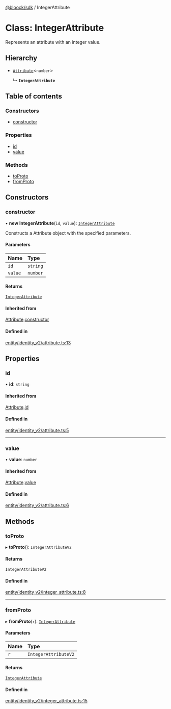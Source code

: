 [@bloock/sdk](../index.md) / IntegerAttribute

# Class: IntegerAttribute

Represents an attribute with an integer value.

## Hierarchy

- [`Attribute`](Attribute.md)\<`number`\>

  ↳ **`IntegerAttribute`**

## Table of contents

### Constructors

- [constructor](IntegerAttribute.md#constructor)

### Properties

- [id](IntegerAttribute.md#id)
- [value](IntegerAttribute.md#value)

### Methods

- [toProto](IntegerAttribute.md#toproto)
- [fromProto](IntegerAttribute.md#fromproto)

## Constructors

### constructor

• **new IntegerAttribute**(`id`, `value`): [`IntegerAttribute`](IntegerAttribute.md)

Constructs a Attribute object with the specified parameters.

#### Parameters

| Name | Type |
| :------ | :------ |
| `id` | `string` |
| `value` | `number` |

#### Returns

[`IntegerAttribute`](IntegerAttribute.md)

#### Inherited from

[Attribute](Attribute.md).[constructor](Attribute.md#constructor)

#### Defined in

[entity/identity_v2/attribute.ts:13](https://github.com/bloock/bloock-sdk/blob/6fda345/languages/js/src/entity/identity_v2/attribute.ts#L13)

## Properties

### id

• **id**: `string`

#### Inherited from

[Attribute](Attribute.md).[id](Attribute.md#id)

#### Defined in

[entity/identity_v2/attribute.ts:5](https://github.com/bloock/bloock-sdk/blob/6fda345/languages/js/src/entity/identity_v2/attribute.ts#L5)

___

### value

• **value**: `number`

#### Inherited from

[Attribute](Attribute.md).[value](Attribute.md#value)

#### Defined in

[entity/identity_v2/attribute.ts:6](https://github.com/bloock/bloock-sdk/blob/6fda345/languages/js/src/entity/identity_v2/attribute.ts#L6)

## Methods

### toProto

▸ **toProto**(): `IntegerAttributeV2`

#### Returns

`IntegerAttributeV2`

#### Defined in

[entity/identity_v2/integer_attribute.ts:8](https://github.com/bloock/bloock-sdk/blob/6fda345/languages/js/src/entity/identity_v2/integer_attribute.ts#L8)

___

### fromProto

▸ **fromProto**(`r`): [`IntegerAttribute`](IntegerAttribute.md)

#### Parameters

| Name | Type |
| :------ | :------ |
| `r` | `IntegerAttributeV2` |

#### Returns

[`IntegerAttribute`](IntegerAttribute.md)

#### Defined in

[entity/identity_v2/integer_attribute.ts:15](https://github.com/bloock/bloock-sdk/blob/6fda345/languages/js/src/entity/identity_v2/integer_attribute.ts#L15)
